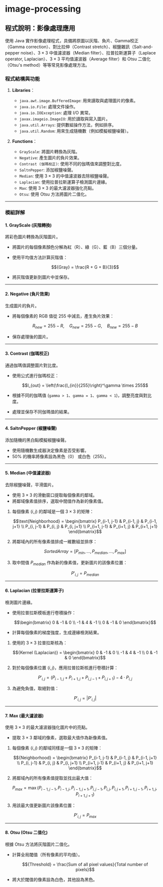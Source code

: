 # image-processing
## 程式說明：影像處理應用

使用 Java 實作影像處理程式，具備將原圖以灰階、負片、Gamma校正（Gamma correction）、對比拉伸（Contrast stretch）、椒鹽雜訊（Salt-and-pepper noise）、$3\times3$ 中值濾波器（Median filter）、拉普拉斯運算子（Laplace operator, Laplacian）、$3\times3$ 平均值濾波器（Average filter）和 Otsu 二值化（Otsu's method）等等常見影像處理方法。

### **程式結構與功能**

1. **Libraries**：
    - `java.awt.image.BufferedImage`: 用來讀取與處理圖片的像素。
    - `java.io.File`: 處理文件操作。
    - `java.io.IOException`: 處理 I/O 異常。
    - `javax.imageio.ImageIO`: 用於讀取與寫入圖片。
    - `java.util.Arrays`: 提供數組操作方法，例如排序。
    - `java.util.Random`: 用來生成隨機數（例如模擬椒鹽噪聲）。

2. **Functions**：
    - `GrayScale`: 將圖片轉換為灰階。
    - `Negative`: 產生圖片的負片效果。
    - `Contrast (伽瑪校正)`: 使用不同的伽瑪值來調整對比度。
    - `SaltnPepper`: 添加椒鹽噪聲。
    - `Median`: 使用 $3\times3$ 的中值濾波器去除椒鹽噪聲。
    - `Laplacian`: 使用拉普拉斯運算子檢測圖片邊緣。
    - `Max`: 使用 $3\times3$ 的最大濾波器強化亮點。
    - `Otsu`: 使用 Otsu 方法將圖片二值化。

---

### **模組詳解**

#### 1. **GrayScale (灰階轉換)**
將彩色圖片轉換為灰階圖片。
- 將圖片的每個像素顏色分解為紅（R）、綠（G）、藍（B）三個分量。
- 使用平均值方法計算灰階值：

    ```math
    {Gray} = \frac{R + G + B}{3}
    ```

- 將灰階值更新到圖片中並保存。

---

#### 2. **Negative (負片效果)**
生成圖片的負片。
- 將每個像素的 RGB 值從 255 中減去，產生負片效果：

    ```math
    R_{new} = 255 - R, \quad G_{new} = 255 - G, \quad B_{new} = 255 - B
    ```

- 保存處理後的圖片。

---

#### 3. **Contrast (伽瑪校正)**
通過伽瑪值調整圖片對比度。
- 使用公式進行伽瑪校正：

    ```math
    I_{out} = \left(\frac{I_{in}}{255}\right)^\gamma \times 255
    ```

- 根據不同的伽瑪值 (`gamma > 1`、`gamma = 1`、`gamma < 1`)，調整亮度與對比度。
- 處理並保存不同伽瑪值的結果。

---

#### 4. **SaltnPepper (椒鹽噪聲)**
添加隨機的黑白點模擬椒鹽噪聲。
- 使用隨機數生成器決定像素是否受影響。
- 50% 的機率將像素設為黑色（0） 或白色（255）。

---

#### 5. **Median (中值濾波器)**
去除椒鹽噪聲，平滑圖片。
- 使用 $3\times3$ 的滑動窗口提取每個像素的鄰域。
- 將鄰域像素值排序，選取中間值作為新的像素值。

1. 每個像素 $(i, j)$ 的鄰域是一個 $3\times3$ 的矩陣：

    ```math
    \text{Neighborhood} =
    \begin{bmatrix}
    P_{i-1, j-1} & P_{i-1, j} & P_{i-1, j+1} \\
    P_{i, j-1} & P_{i, j} & P_{i, j+1} \\
    P_{i+1, j-1} & P_{i+1, j} & P_{i+1, j+1}
    \end{bmatrix}
    ```

2. 將鄰域內的所有像素值排成一維數組並排序：

    ```math
    {Sorted Array} = [P_{min}, \dots, P_{median}, \dots, P_{max}]
    ```

3. 取中間值 $P_{median}$ 作為新的像素值，更新圖片的該像素位置：

    ```math
    P'_{i,j} = P_{median}
    ```

---

#### 6. **Laplacian (拉普拉斯運算子)**
檢測圖片邊緣。
- 使用拉普拉斯模板進行卷積操作：

    ```math
    \begin{bmatrix}
    0 & -1 & 0 \\
    -1 & 4 & -1 \\
    0 & -1 & 0
    \end{bmatrix}
    ```

- 計算每個像素的梯度強度，生成邊緣檢測結果。

1. 使用的 $3\times3$ 拉普拉斯核為：

    ```math
    {Kernel (Laplacian)} =
    \begin{bmatrix}
    0 & -1 & 0 \\
    -1 & 4 & -1 \\
    0 & -1 & 0
    \end{bmatrix}
    ```

2. 對於每個像素位置 $(i, j)$，應用拉普拉斯核進行卷積計算：

    ```math
    P'_{i,j} = (P_{i-1, j} + P_{i+1, j} + P_{i, j-1} + P_{i, j+1}) - 4 \cdot P_{i, j}
    ```

3. 為避免負值，取絕對值：
    ```math
    P'_{i,j} = |P'_{i,j}|
    ```

---

#### 7. **Max (最大濾波器)**
使用 $3\times3$ 的最大濾波器強化圖片中的亮點。
- 提取 $3\times3$ 鄰域的像素，選取最大值作為新像素值。

1. 每個像素 $(i, j)$ 的鄰域同樣是一個 $3\times3$ 的矩陣：
    ```math
    {Neighborhood} =
    \begin{bmatrix}
    P_{i-1, j-1} & P_{i-1, j} & P_{i-1, j+1} \\
    P_{i, j-1} & P_{i, j} & P_{i, j+1} \\
    P_{i+1, j-1} & P_{i+1, j} & P_{i+1, j+1}
    \end{bmatrix}
    ```
2. 將鄰域內的所有像素值提取並找出最大值：
    ```math
    P_{max} = \max(P_{i-1, j-1}, P_{i-1, j}, P_{i-1, j+1}, P_{i, j-1}, P_{i, j}, P_{i, j+1}, P_{i+1, j-1}, P_{i+1, j}, P_{i+1, j+1})
    ```
3. 用該最大值更新圖片該像素位置：
    ```math
    P'_{i,j} = P_{max}
    ```

---

#### 8. **Otsu (Otsu 二值化)**
根據 Otsu 方法將灰階圖片二值化。
- 計算全局閾值（所有像素的平均值）。

    ```math
    {Threshold} = \frac{Sum of all pixel values}{Total number of pixels}
    ```

- 將大於閾值的像素設為白色，其他設為黑色。
